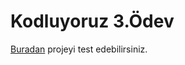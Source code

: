 # Kodluyoruz 3.Ödev

[Buradan](https://odev-3-weather-app-oguuzduran.netlify.app/) projeyi test edebilirsiniz.
